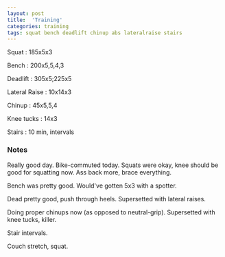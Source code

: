 ```yaml
---
layout: post
title:  'Training'
categories: training
tags: squat bench deadlift chinup abs lateralraise stairs
---
```


Squat       :   185x5x3

Bench       :   200x5,5,4,3

Deadlift    :   305x5;225x5

Lateral Raise   :   10x14x3

Chinup      :   45x5,5,4

Knee tucks  :   14x3

Stairs      :   10 min, intervals

### Notes

Really good day. Bike-commuted today. Squats were okay, knee should be good for squatting
now. Ass back more, brace everything.

Bench was pretty good. Would've gotten 5x3 with a spotter.

Dead pretty good, push through heels. Supersetted with lateral raises.

Doing proper chinups now (as opposed to neutral-grip). Supersetted with knee tucks,
killer.

Stair intervals.

Couch stretch, squat.
